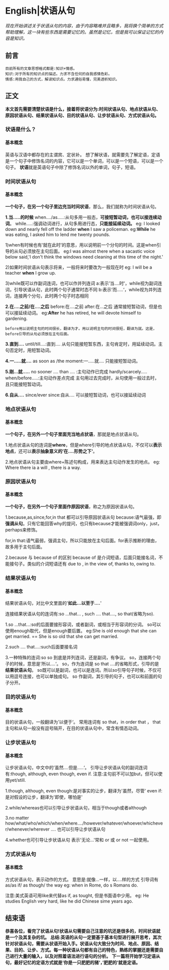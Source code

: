 # English|状语从句
*现在开始讲述关于状语从句的内容，由于内容略难并且略多，我将换个简单的方式帮助理解，这一块有些东西是需要记忆的。虽然是记忆，但是我可以保证记忆的内容是知识。*

## 前言
    目前所有的文章思想格式都是:知识+情感。
    知识:对于所有的知识点的描述。力求不含任何的自我感情色彩。
    情感:用我自己的方式，解读知识点。力求通俗易懂，完美透析知识。

## 正文
**本文首先需要清楚状语是什么，接着将状语分为:时间状语从句、地点状语从句、原因状语从句、结果状语从句、目的状语从句、让步状语从句、方式状语从句。**

### 状语是什么？
#### 基本概念
英语与汉语中都存在的主谓宾、定状补。
想了解状语，就需要先了解定语，定语是一个句子中修饰名词的内容，它可以是一个单词，可以是一个短语，可以是一个句子。
**状语**就是英语句子中除了修饰名词以外的单词，句子，短语。




### 时间状语从句
#### 基本概念
**一个句子，在另一个句子里边充当时间状语**，那么，我们就称为时间状语从句。

**1.当.....的时候**
    when..../as.....:从句多用一般态，**可接短暂动词，也可以接连续动词**。
    while.....:强调动词进行，从句多用进行态，**只能接延续动词。**
eg: I looked down and nearly fell off the ladder **when** I saw a policeman.
eg:**While** he was eating, I asked him to lend me twenty pounds.

  1)when有时候也有‘就在此时’的意思，用以说明前一个分句的时间。这是when引导的从句必须放在主句后面。
   eg:I was almost there when a sacastic voice below said,'I don't think the windows need cleaning at this time of the night.'

2)如果时间状语从句表示将来，一般将来时要改为一般现在时
eg: I will be a teacher **when** I grow up.

3)while既可以作副词连词，也可以作并列连词
a:表示’当....时‘，while视为副词连词，引导状语从句，此时两个句子通常时态不同
b:表示’而.....‘，while视为并列连词，连接两个分句，此时两个句子时态相同

**2.在....之前/在....之后**
  before:在....之前
  after:在...之后
  通常接短暂动词，但是也可以接延续动词。
eg:**After** he has retired, he will devote himself to gardening.

    before用以说明主句的时间很长，翻译为才。用以说明主句的时间很短，翻译为就。这是，before引导的从句必须放在主句后面。


**3.直到....**
    until/till....:直到....
    从句只能接短暂东西，主句肯定时，用延续动词。主句否定时，用短暂动词。

**4.一.....就....**
    as soon as /the  moment:一.....就....
    只能接短暂动词。

**5.刚...就.....**
    no sooner .... than  .... :主句动作已完成
    hardly/scarcely..... when/before.....:主句动作差点完成
    主句用过去完成时，从句使用一般过去时，且只能接短暂动词。

**6.自从....**
    since/ever since:自从....
    可以接短暂动词，也可以接延续动词


### 地点状语从句
#### 基本概念
**一个句子，在另外一个句子里面充当地点状语**，那就是地点状语从句。

1.地点状语从句的连词是**where**，但是where引导的地点状语从句，不仅可以**表示地点**，还可以**表示抽象意义的’在....形势之下‘**。

2.地点状语从句主要由where+陈述句构成，用来表达主句动作发生的地点。
eg: Where there ia a will , there is a way.


### 原因状语从句
#### 基本概念
**一个句子，在另外一个句子里面作原因状语**，称之为原因状语从句。

1.because,as,since,for,in that 都可以引导原因状语从句
because:语气最强，即**强调从句**。只有它能回答why的提问，也只有because才能被强调词only，just，perhaps来修饰。

for,in that:语气最弱，强调主句，所以只能放在主句后面。for表示推断的理由，故多用于主句后面。


2.because 与 because of 的区别
because of 是介词短语，后面只能接名词，不能接句子。类似的介词短语还有 due to , in the view of, thanks to, owing to.


### 结果状语从句
#### 基本概念
结果状语从句，对比中文里面的'**如此...以至于....**'

连接结果状语从句的连词有:so ...that... , such .... that...., so that(省略为so).

1.so ...that...:so的后面要接形容词，或者副词，或相当于形容词的分词。
so可以使用enough取代，但是enough要后置。
eg:She is old enough that she can get married.
 == She is so old that she can get married.

2.such .... that....:such后面要接名词

3.一种特殊的连词:so
so 到底是并列连词，还是副词，有争议。
so，连接两个句子的时候，意思是’所以....‘。
so，作为连词是 so that ....的省略形式，引导的是**结果状语从句**。
so既可以是副词，也可以是连词。所以so引导句子时候，不仅可以用逗号连接，也可以单独成句。
so 作副词，其引导的句子，也可以和前面的句子分开。


### 目的状语从句
#### 基本概念
目的状语从句，一般翻译为’以便于‘。
常用连词有 so that，in order that ， that
主句和从句一般没有逗号隔开，在目的状语从句中，常含有情态动词。

### 让步状语从句
#### 基本概念
让步状语从句，中文中的’虽然....但是.....‘。
引导让步状语从句的副词连词有:though, although, even though, even if.
注意:主句前不可以加but，但可以使用yet/still.

1.though, although, even though:是对事实的让步，翻译为'虽然，尽管'
even if:是对假设的让步，翻译为'即使，哪怕是'

2.while/whereas也可以引导让步状语从句，相当于though或者although

3.no matter how/what/who/which/when/where..../however/whatever/whoever/whichever/whenever/wherever .... 也可以引导让步状语从句

4.whether也可引导让步状语从句
表示'无论...'常和 or 或 or not 一起使用。


### 方式状语从句
#### 基本概念
方式状语从句，表示动作的方式。
意思是:就像...一样，以....样的方式
引导词有as/as if/ as though/ the way
eg: when in Rome, do s Romans do.

注意:美式英语可用like来代替as if, as tought, 但是书面语中少用。
eg: He studies English very hard, like he did Chinese sime years ago.



## 结束语
 **恭喜各位，看完了状语从句!状语从句需要自己注意的坑还是很多的，时间状语就是一个及其复杂的坑。**
**总结:英语的从句一定要基于基本句型进行展开思考，其次针对状语从句，需要从状语开始入手。状语从句大致分为时间、地点、原因、结果、目的、让步、方式。每一种状语从句都有自己的特色，熟练的掌握还是需要自己进行大量的输入，以及对照着语法进行语句的分析。**
**下一篇将开始学习定语从句，最好记忆的定语方式就是’你是一只肥肥的猪‘，’肥肥的‘就是定语。**








